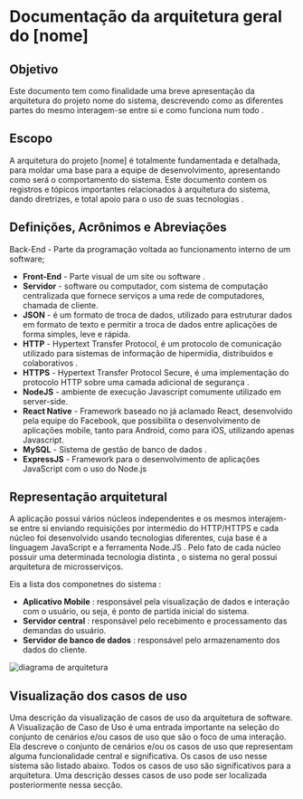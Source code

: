 # Documentação da arquitetura geral do [nome]

## Objetivo
Este documento tem como finalidade uma breve apresentação da arquitetura do projeto nome do
sistema, descrevendo como as diferentes partes do mesmo interagem-se entre si e como funciona
num todo .

## Escopo

A arquitetura do projeto [nome] é totalmente fundamentada e detalhada, para moldar
uma base para a equipe de desenvolvimento, apresentando como será o comportamento do sistema.
Este documento contem os registros e tópicos importantes relacionados à arquitetura do sistema,
dando diretrizes, e total apoio para o uso de suas tecnologias .

## Definições, Acrônimos e Abreviações

Back-End - Parte da programação voltada ao funcionamento interno de um software;
* **Front-End** - Parte visual de um site ou software .
* **Servidor** - software ou computador, com sistema de computação centralizada que fornece
serviços a uma rede de computadores, chamada de cliente.
* **JSON** - é um formato de troca de dados, utilizado para estruturar dados em formato de
texto e permitir a troca de dados entre aplicações de forma simples, leve e rápida.
* **HTTP** - Hypertext Transfer Protocol, é um protocolo de comunicação utilizado para
sistemas de informação de hipermídia, distribuídos e colaborativos .
* **HTTPS** - Hypertext Transfer Protocol Secure, é uma implementação do protocolo HTTP
sobre uma camada adicional de segurança .
* **NodeJS** - ambiente de execução Javascript comumente utilizado em server-side.
* **React Native** - Framework baseado no já aclamado React, desenvolvido pela equipe do Facebook, que possibilita o desenvolvimento de aplicações mobile, tanto para Android, como para iOS, utilizando apenas Javascript. 
* **MySQL** - Sistema de gestão de banco de dados . 
* **ExpressJS** - Framework para o desenvolvimento de aplicações JavaScript com o uso do Node.js

## Representação arquitetural

A aplicação possui vários núcleos independentes e os mesmos interajem-se entre si enviando
requisições por intermédio do HTTP/HTTPS e cada núcleo foi desenvolvido usando tecnologias
diferentes, cuja base é a linguagem JavaScript e a ferramenta Node.JS . Pelo fato de cada núcleo
possuir uma determinada tecnologia distinta , o sistema no geral possui arquitetura de
microsserviços.

Eis a lista dos componetnes do sistema :

* **Aplicativo Mobile** : responsável pela visualização de dados e interação com o usuário, ou seja, é ponto de partida inicial do sistema.
* **Servidor central** :  responsável pelo recebimento e processamento das demandas do usuário.
* **Servidor de banco de dados** : responsável pelo armazenamento dos dados do cliente.

![diagrama de arquitetura](https://user-images.githubusercontent.com/9947506/176018987-5ac04711-7778-4571-850d-b674dda9ab3e.png)


##  Visualização dos casos de uso

Uma descrição da visualização de casos de uso da arquitetura de software. A Visualização de Caso de Uso é uma entrada importante na seleção do conjunto de cenários e/ou casos de uso que são o foco de uma interação. Ela descreve o conjunto de cenários e/ou os casos de uso que representam alguma funcionalidade central e significativa. Os casos de uso nesse sistema são listado abaixo. Todos os casos de uso são significativos para a arquitetura. Uma descrição desses casos de uso pode ser localizada posteriormente nessa secção.


